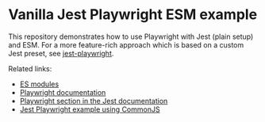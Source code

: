 # Vanilla Jest Playwright ESM example

This repository demonstrates how to use Playwright with Jest (plain setup) and ESM. For a more feature-rich approach which is based on a custom Jest preset, see [jest-playwright](https://github.com/playwright-community/jest-playwright).

Related links:

- [ES modules](https://nodejs.org/api/esm.html#esm_introduction)
- [Playwright documentation](https://playwright.dev)
- [Playwright section in the Jest documentation](https://jestjs.io/docs/playwright)
- [Jest Playwright example using CommonJS](https://github.com/mxschmitt/jest-playwright-example)

